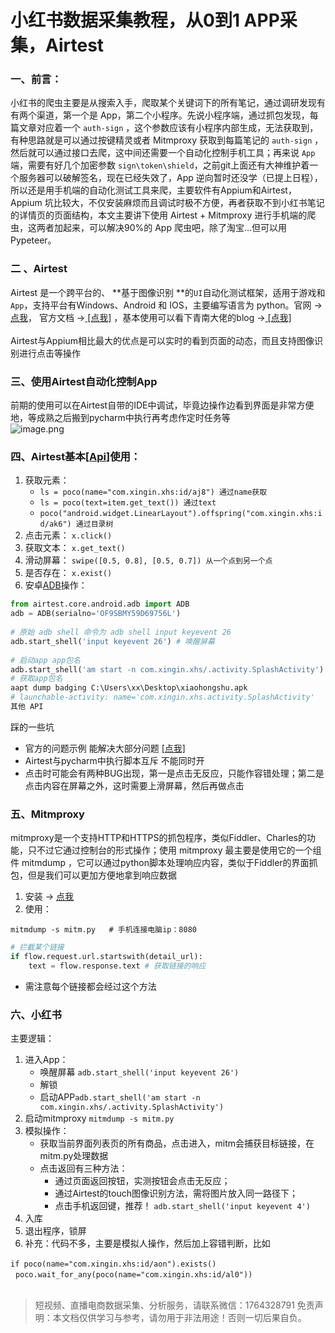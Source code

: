 # 小红书数据采集教程，从0到1 APP采集，Airtest


### 一、前言：
小红书的爬虫主要是从搜索入手，爬取某个关键词下的所有笔记，通过调研发现有有两个渠道，第一个是 App，第二个小程序。先说小程序端，通过抓包发现，每篇文章对应着一个 `auth-sign` ，这个参数应该有小程序内部生成，无法获取到，有种思路就是可以通过按键精灵或者 Mitmproxy 获取到每篇笔记的 `auth-sign` ，然后就可以通过接口去爬，这中间还需要一个自动化控制手机工具；再来说 `App` 端，需要有好几个加密参数 `sign\token\shield`，之前git上面还有大神维护着一个服务器可以破解签名，现在已经失效了，App 逆向暂时还没学（已提上日程），所以还是用手机端的自动化测试工具来爬，主要软件有Appium和Airtest，Appium 坑比较大，不仅安装麻烦而且调试时极不方便，再者获取不到小红书笔记的详情页的页面结构，本文主要讲下使用 Airtest + Mitmproxy 进行手机端的爬虫，这两者加起来，可以解决90%的 App 爬虫吧，除了淘宝...但可以用Pypeteer。

### 二 、Airtest
Airtest 是一个跨平台的、 **基于图像识别 **的`UI`自动化测试框架，适用于游戏和`App`，支持平台有Windows、Android 和 IOS，主要编写语言为 python。官网 -> [点我](http://airtest.netease.com/)， 官方文档 ->[ [点我]](http://airtest.netease.com/docs/cn/1_quick_start/0_intro.html) ，基本使用可以看下青南大佬的blog ->[ [点我]](https://www.kingname.info/2019/01/19/use-airtest/)<br>
<br>Airtest与Appium相比最大的优点是可以实时的看到页面的动态，而且支持图像识别进行点击等操作

### 三、使用Airtest自动化控制App
前期的使用可以在Airtest自带的IDE中调试，毕竟边操作边看到界面是非常方便地，等成熟之后搬到pycharm中执行再考虑作定时任务等<br>![image.png](https://cdn.nlark.com/yuque/0/2020/png/97322/1607827478782-c5ad3f7e-ecb9-47e2-acd3-fda5f3b69166.png#align=left&display=inline&height=509&margin=%5Bobject%20Object%5D&name=image.png&originHeight=1018&originWidth=1920&size=549368&status=done&style=none&width=960)

### 四、Airtest基本[[Api](http://airtest.netease.com/docs/cn/6_poco_framework/poco_source/poco.pocofw.html)]使用：

1. 获取元素：
   - `ls = poco(name="com.xingin.xhs:id/aj8") 通过name获取`<br>
   - `ls = poco(text=item.get_text()) 通过text`<br>
   - `poco("android.widget.LinearLayout").offspring("com.xingin.xhs:id/ak6") 通过目录树`<br>
2. 点击元素： `x.click()`<br>
2. 获取文本： `x.get_text()`<br>
2. 滑动屏幕： `swipe([0.5, 0.8], [0.5, 0.7]) 从一个点到另一个点`<br>
2. 是否存在： `x.exist()`<br>
2. 安卓[ADB](http://airtest.netease.com/docs/cn/5_airtest_framework/airtest_all_module/airtest.core.android.adb.html)操作：
```python
from airtest.core.android.adb import ADB
adb = ADB(serialno='OF9SBMY59D69756L')
​
# 原始 adb shell 命令为 adb shell input keyevent 26
adb.start_shell('input keyevent 26') # 唤醒屏幕
​
# 启动app app包名
adb.start_shell('am start -n com.xingin.xhs/.activity.SplashActivity') 
# 获取app包名
aapt dump badging C:\Users\xx\Desktop\xiaohongshu.apk
# launchable-activity: name='com.xingin.xhs.activity.SplashActivity'  
其他 API
```
踩的一些坑

   - 官方的问题示例 能解决大部分问题 [[点我]](http://airtest.netease.com/docs/cn/9_faq.html)<br>
   - Airtest与pycharm中执行脚本互斥 不能同时开<br>
   - 点击时可能会有两种BUG出现，第一是点击无反应，只能作容错处理；第二是点击内容在屏幕之外，这时需要上滑屏幕，然后再做点击<br>

### 五、Mitmproxy
mitmproxy是一个支持HTTP和HTTPS的抓包程序，类似Fiddler、Charles的功能，只不过它通过控制台的形式操作；使用 mitmproxy 最主要是使用它的一个组件 mitmdump ，它可以通过python脚本处理响应内容，类似于Fiddler的界面抓包，但是我们可以更加方便地拿到响应数据<br>

1. 安装 -> [点我](https://cuiqingcai.com/5391.html)<br>
1. 使用：
```
mitmdump -s mitm.py   # 手机连接电脑ip：8080
```
```python
# 拦截某个链接
if flow.request.url.startswith(detail_url):
    text = flow.response.text # 获取链接的响应
```

   - 需注意每个链接都会经过这个方法<br>

### 六、小红书
主要逻辑：

1. 进入App：
   - 唤醒屏幕 `adb.start_shell('input keyevent 26')`<br>
   - 解锁<br>
   - 启动APP`adb.start_shell('am start -n com.xingin.xhs/.activity.SplashActivity')`<br>
2. 启动mitmproxy `mitmdump -s mitm.py`<br>
2. 模拟操作：
   - 获取当前界面列表页的所有商品，点击进入，mitm会捕获目标链接，在mitm.py处理数据<br>
   - 点击返回有三种方法：
      - 通过页面返回按钮，实测按钮会点击无反应；<br>
      - 通过Airtest的touch图像识别方法，需将图片放入同一路径下；<br>
      - 点击手机返回键，推荐！ `adb.start_shell('input keyevent 4')`<br>
4. 入库<br>
4. 退出程序，锁屏<br>
4. 补充：代码不多，主要是模拟人操作，然后加上容错判断，比如

`if poco(name="com.xingin.xhs:id/aon").exists()`             `poco.wait_for_any(poco(name="com.xingin.xhs:id/al0"))`<br>
<br>



>
> 短视频、直播电商数据采集、分析服务，请联系微信：1764328791
> 免责声明：本文档仅供学习与参考，请勿用于非法用途！否则一切后果自负。
> 

